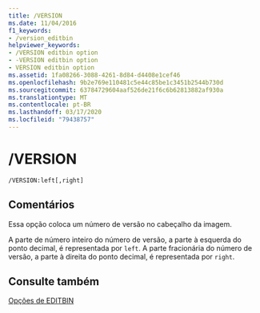 ```yaml
---
title: /VERSION
ms.date: 11/04/2016
f1_keywords:
- /version_editbin
helpviewer_keywords:
- /VERSION editbin option
- -VERSION editbin option
- VERSION editbin option
ms.assetid: 1fa08266-3088-4261-8d84-d4408e1cef46
ms.openlocfilehash: 9b2e769e110481c5e44c85be1c3451b2544b730d
ms.sourcegitcommit: 63784729604aaf526de21f6c6b62813882af930a
ms.translationtype: MT
ms.contentlocale: pt-BR
ms.lasthandoff: 03/17/2020
ms.locfileid: "79438757"
---
```

# <a name="version"></a>/VERSION

```
/VERSION:left[,right]
```

## <a name="remarks"></a>Comentários

Essa opção coloca um número de versão no cabeçalho da imagem.

A parte de número inteiro do número de versão, a parte à esquerda do ponto decimal, é representada por `left`. A parte fracionária do número de versão, a parte à direita do ponto decimal, é representada por `right`.

## <a name="see-also"></a>Consulte também

[Opções de EDITBIN](editbin-options.md)

